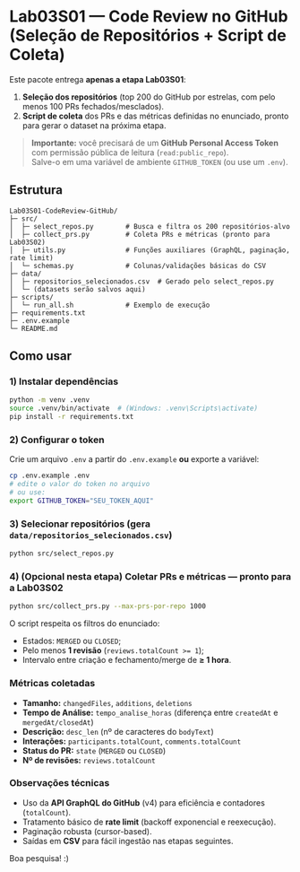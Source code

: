 # Lab03S01 — Code Review no GitHub (Seleção de Repositórios + Script de Coleta)

Este pacote entrega **apenas a etapa Lab03S01**:
1) **Seleção dos repositórios** (top 200 do GitHub por estrelas, com pelo menos 100 PRs fechados/mesclados).
2) **Script de coleta** dos PRs e das métricas definidas no enunciado, pronto para gerar o dataset na próxima etapa.

> **Importante:** você precisará de um **GitHub Personal Access Token** com permissão pública de leitura (`read:public_repo`).  
> Salve-o em uma variável de ambiente `GITHUB_TOKEN` (ou use um `.env`).

## Estrutura

```
Lab03S01-CodeReview-GitHub/
├─ src/
│  ├─ select_repos.py        # Busca e filtra os 200 repositórios-alvo
│  ├─ collect_prs.py         # Coleta PRs e métricas (pronto para Lab03S02)
│  ├─ utils.py               # Funções auxiliares (GraphQL, paginação, rate limit)
│  └─ schemas.py             # Colunas/validações básicas do CSV
├─ data/
│  ├─ repositorios_selecionados.csv  # Gerado pelo select_repos.py
│  └─ (datasets serão salvos aqui)
├─ scripts/
│  └─ run_all.sh             # Exemplo de execução
├─ requirements.txt
├─ .env.example
└─ README.md
```

## Como usar

### 1) Instalar dependências
```bash
python -m venv .venv
source .venv/bin/activate  # (Windows: .venv\Scripts\activate)
pip install -r requirements.txt
```

### 2) Configurar o token
Crie um arquivo `.env` a partir do `.env.example` **ou** exporte a variável:
```bash
cp .env.example .env
# edite o valor do token no arquivo
# ou use:
export GITHUB_TOKEN="SEU_TOKEN_AQUI"
```

### 3) Selecionar repositórios (gera `data/repositorios_selecionados.csv`)
```bash
python src/select_repos.py
```

### 4) (Opcional nesta etapa) Coletar PRs e métricas — pronto para a Lab03S02
```bash
python src/collect_prs.py --max-prs-por-repo 1000
```
O script respeita os filtros do enunciado:
- Estados: `MERGED` ou `CLOSED`;
- Pelo menos **1 revisão** (`reviews.totalCount >= 1`);
- Intervalo entre criação e fechamento/merge de **≥ 1 hora**.

### Métricas coletadas
- **Tamanho:** `changedFiles`, `additions`, `deletions`  
- **Tempo de Análise:** `tempo_analise_horas` (diferença entre `createdAt` e `mergedAt/closedAt`)  
- **Descrição:** `desc_len` (nº de caracteres do `bodyText`)  
- **Interações:** `participants.totalCount`, `comments.totalCount`  
- **Status do PR:** `state` (`MERGED` ou `CLOSED`)  
- **Nº de revisões:** `reviews.totalCount`

### Observações técnicas
- Uso da **API GraphQL do GitHub** (v4) para eficiência e contadores (`totalCount`).  
- Tratamento básico de **rate limit** (backoff exponencial e reexecução).  
- Paginação robusta (cursor-based).  
- Saídas em **CSV** para fácil ingestão nas etapas seguintes.

Boa pesquisa! :)
